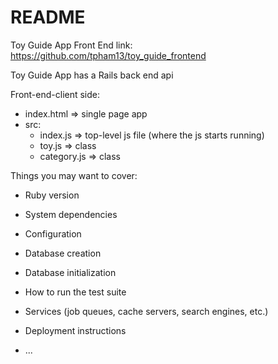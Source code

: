 # README
Toy Guide App Front End link: https://github.com/tpham13/toy_guide_frontend

Toy Guide App 
has a Rails back end api

Front-end-client side: 
- index.html => single page app
- src: 
    - index.js => top-level js file (where the js starts running)
    - toy.js => class
    - category.js => class 
    


Things you may want to cover:

* Ruby version

* System dependencies

* Configuration

* Database creation

* Database initialization

* How to run the test suite

* Services (job queues, cache servers, search engines, etc.)

* Deployment instructions

* ...
